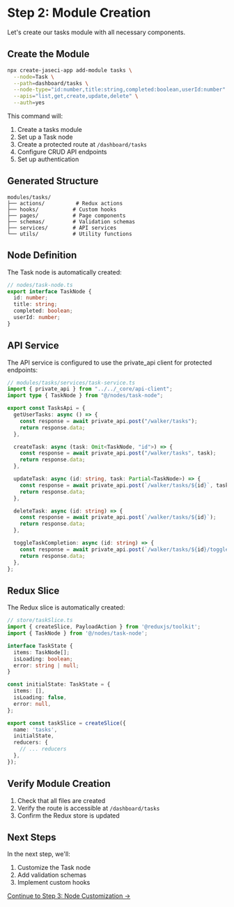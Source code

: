 # Step 2: Module Creation

Let's create our tasks module with all necessary components.

## Create the Module

```bash
npx create-jaseci-app add-module tasks \
  --node=Task \
  --path=dashboard/tasks \
  --node-type="id:number,title:string,completed:boolean,userId:number" \
  --apis="list,get,create,update,delete" \
  --auth=yes
```

This command will:
1. Create a tasks module
2. Set up a Task node
3. Create a protected route at `/dashboard/tasks`
4. Configure CRUD API endpoints
5. Set up authentication

## Generated Structure

```
modules/tasks/
├── actions/          # Redux actions
├── hooks/           # Custom hooks
├── pages/           # Page components
├── schemas/         # Validation schemas
├── services/        # API services
└── utils/           # Utility functions
```

## Node Definition

The Task node is automatically created:

```typescript
// nodes/task-node.ts
export interface TaskNode {
  id: number;
  title: string;
  completed: boolean;
  userId: number;
}
```

## API Service

The API service is configured to use the private_api client for protected endpoints:

```typescript
// modules/tasks/services/task-service.ts
import { private_api } from "../../_core/api-client";
import type { TaskNode } from "@/nodes/task-node";

export const TasksApi = {
  getUserTasks: async () => {
    const response = await private_api.post("/walker/tasks");
    return response.data;
  },

  createTask: async (task: Omit<TaskNode, "id">) => {
    const response = await private_api.post("/walker/tasks", task);
    return response.data;
  },

  updateTask: async (id: string, task: Partial<TaskNode>) => {
    const response = await private_api.post(`/walker/tasks/${id}`, task);
    return response.data;
  },

  deleteTask: async (id: string) => {
    const response = await private_api.post(`/walker/tasks/${id}`);
    return response.data;
  },

  toggleTaskCompletion: async (id: string) => {
    const response = await private_api.post(`/walker/tasks/${id}/toggle`);
    return response.data;
  },
};
```

## Redux Slice

The Redux slice is automatically created:

```typescript
// store/taskSlice.ts
import { createSlice, PayloadAction } from '@reduxjs/toolkit';
import { TaskNode } from '@/nodes/task-node';

interface TaskState {
  items: TaskNode[];
  isLoading: boolean;
  error: string | null;
}

const initialState: TaskState = {
  items: [],
  isLoading: false,
  error: null,
};

export const taskSlice = createSlice({
  name: 'tasks',
  initialState,
  reducers: {
    // ... reducers
  },
});
```

## Verify Module Creation

1. Check that all files are created
2. Verify the route is accessible at `/dashboard/tasks`
3. Confirm the Redux store is updated

## Next Steps

In the next step, we'll:
1. Customize the Task node
2. Add validation schemas
3. Implement custom hooks

[Continue to Step 3: Node Customization →](./step3-node-customization.md) 